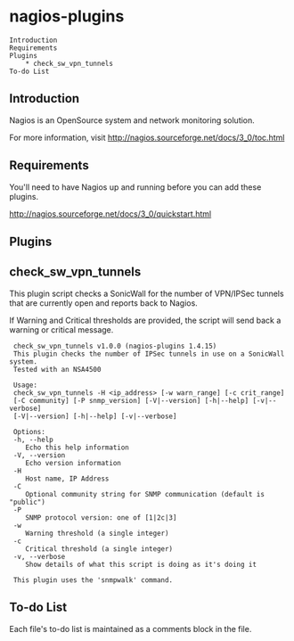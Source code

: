 nagios-plugins
===============

	Introduction
	Requirements
	Plugins
	    * check_sw_vpn_tunnels
	To-do List

Introduction
------------
Nagios is an OpenSource system and network monitoring solution.

For more information, visit http://nagios.sourceforge.net/docs/3_0/toc.html

Requirements
------------
You'll need to have Nagios up and running before you can add these plugins.

http://nagios.sourceforge.net/docs/3_0/quickstart.html

Plugins
-------


## check_sw_vpn_tunnels
This plugin script checks a SonicWall for the number of VPN/IPSec tunnels
that are currently open and reports back to Nagios.

If Warning and Critical thresholds are provided, the script will send
back a warning or critical message.

     check_sw_vpn_tunnels v1.0.0 (nagios-plugins 1.4.15)
     This plugin checks the number of IPSec tunnels in use on a SonicWall system.
     Tested with an NSA4500
     
     Usage:
     check_sw_vpn_tunnels -H <ip_address> [-w warn_range] [-c crit_range]
     [-C community] [-P snmp_version] [-V|--version] [-h|--help] [-v|--verbose]
     [-V|--version] [-h|--help] [-v|--verbose]
     
     Options:
     -h, --help
        Echo this help information
     -V, --version
        Echo version information
     -H
        Host name, IP Address
     -C
        Optional community string for SNMP communication (default is "public")
     -P
        SNMP protocol version: one of [1|2c|3]
     -w
        Warning threshold (a single integer)
     -c
        Critical threshold (a single integer)
     -v, --verbose
        Show details of what this script is doing as it's doing it
	
     This plugin uses the 'snmpwalk' command.

To-do List
----------

Each file's to-do list is maintained as a comments block in the file.